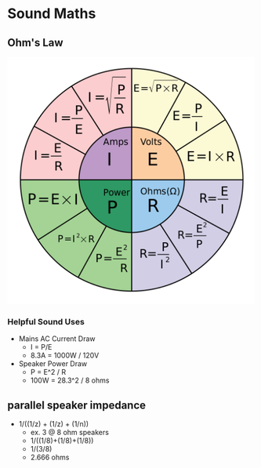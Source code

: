 # Sound Maths

## Ohm's Law
![ohm's law pie chart](photos/ohms_law_pie_chart.png)

### Helpful Sound Uses
* Mains AC Current Draw
    * I = P/E
    * 8.3A = 1000W / 120V
* Speaker Power Draw
    * P = E^2 / R
    * 100W = 28.3^2 / 8 ohms

## parallel speaker impedance
* 1/((1/z) + (1/z) + (1/n))
    * ex. 3 @ 8 ohm speakers
    * 1/((1/8)+(1/8)+(1/8))
    * 1/(3/8)
    * 2.666 ohms
